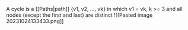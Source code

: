 A cycle is a [[Paths|path]] {v1, v2, ..., vk} in which v1 = vk, k >= 3 and all nodes (except the first and last) are distinct
![[Pasted image 20231024133433.png]]